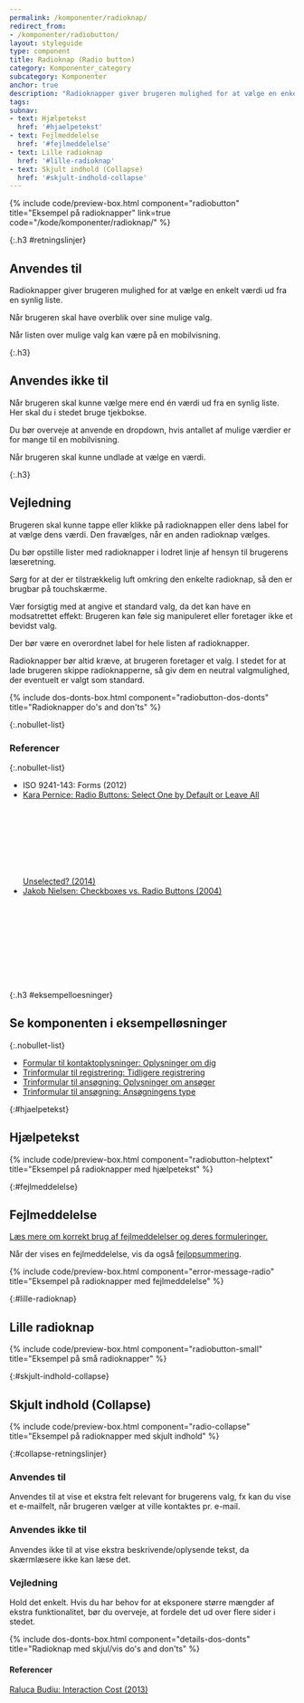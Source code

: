 ```yaml
---
permalink: /komponenter/radioknap/
redirect_from:
- /komponenter/radiobutton/
layout: styleguide
type: component
title: Radioknap (Radio button)
category: Komponenter_category
subcategory: Komponenter
anchor: true
description: "Radioknapper giver brugeren mulighed for at vælge en enkelt værdi ud fra en synlig liste."
tags:
subnav:
- text: Hjælpetekst
  href: '#hjaelpetekst'
- text: Fejlmeddelelse
  href: '#fejlmeddelelse'
- text: Lille radioknap
  href: '#lille-radioknap'
- text: Skjult indhold (Collapse)
  href: '#skjult-indhold-collapse'
---
```

{% include code/preview-box.html component="radiobutton" title="Eksempel på radioknapper" link=true code="/kode/komponenter/radioknap/" %}

{:.h3 #retningslinjer}
## Anvendes til

Radioknapper giver brugeren mulighed for at vælge en enkelt værdi ud fra en synlig liste.

Når brugeren skal have overblik over sine mulige valg.

Når listen over mulige valg kan være på en mobilvisning.

{:.h3}
## Anvendes ikke til

Når brugeren skal kunne vælge mere end én værdi ud fra en synlig liste. Her skal du i stedet bruge tjekbokse.

Du bør overveje at anvende en dropdown, hvis antallet af mulige værdier er for mange til en mobilvisning.

Når brugeren skal kunne undlade at vælge en værdi.

{:.h3}
## Vejledning

Brugeren skal kunne tappe eller klikke på radioknappen eller dens label for at vælge dens værdi. Den fravælges, når en anden radioknap vælges.

Du bør opstille lister med radioknapper i lodret linje af hensyn til brugerens læseretning.

Sørg for at der er tilstrækkelig luft omkring den enkelte radioknap, så den er brugbar på touchskærme.

Vær forsigtig med at angive et standard valg, da det kan have en modsatrettet effekt: Brugeren kan føle sig manipuleret eller foretager ikke et bevidst valg.

Der bør være en overordnet label for hele listen af radioknapper.

Radioknapper bør altid kræve, at brugeren foretager et valg. I stedet for at lade brugeren skippe radioknapperne, så giv dem en neutral valgmulighed, der eventuelt er valgt som standard.

{% include dos-donts-box.html component="radiobutton-dos-donts" title="Radioknapper do's and don'ts" %}

{:.nobullet-list}
### Referencer

{:.nobullet-list}
- ISO 9241-143: Forms (2012)
- <a href="https://www.nngroup.com/articles/radio-buttons-default-selection/" class="icon-link">Kara Pernice: Radio Buttons: Select One by Default or Leave All Unselected? (2014)<svg class="icon-svg" focusable="false" aria-hidden="true"><use xlink:href="#open-in-new"></use></svg></a>
- <a href="https://www.nngroup.com/articles/checkboxes-vs-radio-buttons/" class="icon-link">Jakob Nielsen: Checkboxes vs. Radio Buttons (2004)<svg class="icon-svg" focusable="false" aria-hidden="true"><use xlink:href="#open-in-new"></use></svg></a>


{:.h3 #eksempelloesninger}
## Se komponenten i eksempelløsninger

{:.nobullet-list}
- <a href="/pages/eksempler/formular-til-kontaktoplysninger/formular-1/?r={{page.permalink}}%23eksempelloesninger" title="Vis eksempel 'Formular til kontaktoplysninger: Oplysninger om dig'">Formular til kontaktoplysninger: Oplysninger om dig</a>
- <a href="/pages/eksempler/trinformular-til-registrering/registrering-4/?r={{page.permalink}}%23eksempelloesninger" title="Vis eksempel 'Trinformular til registrering: Tidligere registrering'">Trinformular til registrering: Tidligere registrering</a>
- <a href="/pages/eksempler/trinformular-til-ansoegning/ansoegning-1/?r={{page.permalink}}%23eksempelloesninger" title="Vis eksempel 'Trinformular til ansøgning: Oplysninger om ansøger'">Trinformular til ansøgning: Oplysninger om ansøger</a>
- <a href="/pages/eksempler/trinformular-til-ansoegning/ansoegning-3/?r={{page.permalink}}%23eksempelloesninger" title="Vis eksempel 'Trinformular til ansøgning: Ansøgningens type'">Trinformular til ansøgning: Ansøgningens type</a>

{:#hjaelpetekst}
## Hjælpetekst
{% include code/preview-box.html component="radiobutton-helptext" title="Eksempel på radioknapper med hjælpetekst" %}

{:#fejlmeddelelse}
## Fejlmeddelelse
<a href="/komponenter/fejlmeddelelser/">Læs mere om korrekt brug af fejlmeddelelser og deres formuleringer.</a>

Når der vises en fejlmeddelelse, vis da også <a href="/komponenter/fejlopsummering/">fejlopsummering</a>.

{% include code/preview-box.html component="error-message-radio" title="Eksempel på radioknapper med fejlmeddelelse" %}

{:#lille-radioknap}
## Lille radioknap
{% include code/preview-box.html component="radiobutton-small" title="Eksempel på små radioknapper" %}

{:#skjult-indhold-collapse}
## Skjult indhold (Collapse)
{% include code/preview-box.html component="radio-collapse" title="Eksempel på radioknapper med skjult indhold" %}

{:#collapse-retningslinjer}
### Anvendes til
Anvendes til at vise et ekstra felt relevant for brugerens valg, fx kan du vise et e-mailfelt, når brugeren vælger at ville kontaktes pr. e-mail.

### Anvendes ikke til
Anvendes ikke til at vise ekstra beskrivende/oplysende tekst, da skærmlæsere ikke kan læse det.

### Vejledning                
Hold det enkelt. Hvis du har behov for at eksponere større mængder af ekstra funktionalitet, bør du overveje, at fordele det ud over flere sider i stedet.

{% include dos-donts-box.html component="details-dos-donts" title="Radioknap med skjul/vis do's and don'ts" %}

#### Referencer
<a href="https://www.nngroup.com/articles/interaction-cost-definition/" class="icon-link">Raluca Budiu: Interaction Cost (2013)<svg class="icon-svg" focusable="false" aria-hidden="true"><use xlink:href="#open-in-new"></use></svg></a>